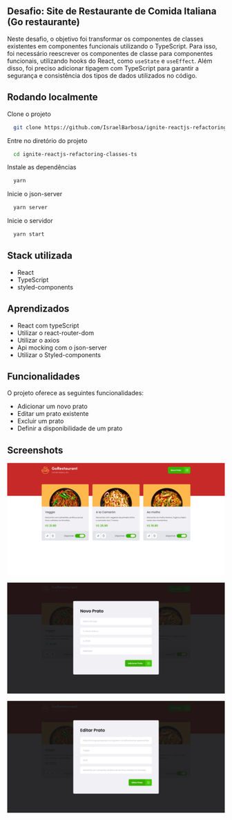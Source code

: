 ## Desafio: Site de Restaurante de Comida Italiana (Go restaurante)

Neste desafio, o objetivo foi transformar os componentes de classes existentes em componentes funcionais utilizando o TypeScript. Para isso, foi necessário reescrever os componentes de classe para componentes funcionais, utilizando hooks do React, como `useState` e `useEffect`. Além disso, foi preciso adicionar tipagem com TypeScript para garantir a segurança e consistência dos tipos de dados utilizados no código. 



## Rodando localmente

Clone o projeto

```bash
  git clone https://github.com/IsraelBarbosa/ignite-reactjs-refactoring-classes-ts.git
```

Entre no diretório do projeto

```bash
  cd ignite-reactjs-refactoring-classes-ts
```

Instale as dependências

```bash
  yarn
```

Inicie o json-server

```bash
  yarn server
```

Inicie o servidor

```bash
  yarn start
```



## Stack utilizada

* React
* TypeScript
* styled-components



## Aprendizados

* React com typeScript
* Utilizar o react-router-dom
* Utilizar o axios
* Api mocking com o json-server
* Utilizar o Styled-components




## Funcionalidades

O projeto oferece as seguintes funcionalidades:

- Adicionar um novo prato
- Editar um prato existente
- Excluir um prato
- Definir a disponibilidade de um prato



## Screenshots

![screenshot](screenshots/tela_inicial.png)

![screenshot](screenshots/adicionar_prato.png)

![screenshot](screenshots/editar_prato.png)